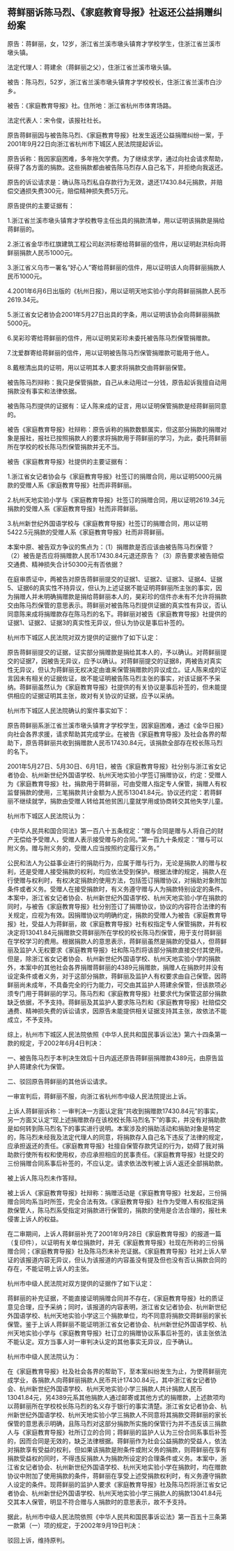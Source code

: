 ## 蒋鲜丽诉陈马烈、《家庭教育导报》社返还公益捐赠纠纷案

原告：蒋鲜丽，女，12岁，浙江省兰溪市墩头镇育才学校学生，住浙江省兰溪市墩头镇。

法定代理人：蒋建余（蒋鲜丽之父），住浙江省兰溪市墩头镇。

被告：陈马烈，52岁，浙江省兰溪市墩头镇育才学校校长，住浙江省兰溪市白沙乡。

被告：《家庭教育导报》社。住所地：浙江省杭州市体育场路。

法定代表人：宋令俊，该报社社长。

原告蒋鲜丽因与被告陈马烈、《家庭教育导报》社发生返还公益捐赠纠纷一案，于2001年9月22日向浙江省杭州市下城区人民法院提起诉讼。

原告诉称：我因家庭困难，多年拖欠学费。为了继续求学，通过向社会请求帮助，获得了各方面的捐款。这些捐款都由被告陈马烈存人自己名下，并拒绝向我返还。

原告的诉讼请求是：确认陈马烈私自存款行为无效，退还17430.84元捐款，并赔偿交通损失费300元，赔偿精神损失费5万元。

原告提供的主要证据有：

1.浙江省兰溪市墩头镇育才学校教导主任出具的捐款清单，用以证明该捐款是捐给蒋鲜丽的。

2.浙江省金华市红旗建筑工程公司赵洪标寄给蒋鲜丽的信件，用以证明赵洪标向蒋鲜丽捐款人民币1000元。

3.浙江省义乌市一署名“好心人”寄给蒋鲜丽的信件，用以证明该人向蒋鲜丽捐款人民币1000元。

4.2001年6月6日出版的《杭州日报》，用以证明天地实验小学向蒋鲜丽捐款人民币2619.34元。

5.浙江省女记者协会2001年5月27日出具的字条，用以证明该协会向蒋鲜丽捐款5000元。

6.吴彩珍寄给蒋鲜丽的信件，用以证明吴彩珍未委托被告陈马烈保管捐赠款。

7.沈爱群寄给蒋鲜丽的信件，用以证明被告陈马烈保管捐赠款可能用于他人。

8.戴根清出具的证明，用以证明其本人要求将捐款交由蒋鲜丽保管。

被告陈马烈辩称：我只是保管捐款，自己从未动用过一分钱，原告起诉我擅自动用捐款没有事实和法律依据。

被告陈马烈提供的证据有：证人陈来成的证言，用以证明保管捐款是经蒋鲜丽同意的。

被告《家庭教育导报》社辩称：原告诉称的捐款数额属实，但这部分捐款的捐赠对象是报社，报社已按照捐款人的要求将捐款用于蒋鲜丽的学习，为此，委托蒋鲜丽所在学校的校长陈马烈保管捐款并无不当。

被告《家庭教育导报》社提供的主要证据有：

1.浙江省女记者协会与《家庭教育导报》社签订的捐赠合同，用以证明5000元捐款的受赠人系《家庭教育导报》社而非蒋鲜丽。

2.杭州天地实验小学与《家庭教育导报》社签订的捐赠合同，用以证明2619.34元捐款的受赠人系《家庭教育导报》社而非蒋鲜丽。

3.杭州新世纪外国语学校与《家庭教育导报》社签订的捐赠合同，用以证明5422.5元捐款的受赠人系《家庭教育导报》社而非蒋鲜丽。

本案中原、被告双方争议的焦点为：（1）捐赠款是否应该由被告陈马烈保管？（2）被告是否应将捐赠款人民币17430.84元退还原告？（3）原告要求被告赔偿交通费、精神损失合计50300元有否依据？

在庭审质证中，两被告对原告蒋鲜丽提交的证据1、证据2、证据3、证据4、证据5、证据6的真实性不持异议，但认为上述证据不能证明蒋鲜丽所主张的事实，因为捐赠人并未明确捐赠款是捐给蒋鲜丽本人的，昊彩珍的信件亦未有不允许将捐款交由陈马烈保管的意思表示。蒋鲜丽对被告陈马烈提供证据的真实性有异议，否认同意陈来成将捐赠款存在陈马烈的名下。蒋鲜丽对被告《家庭教育导报》社提供的证据1、证据2、证据3的真实性无异议，但认为协议是事后补签的。

杭州市下城区人民法院对双方提供的证据作了如下认定：

原告蒋鲜丽提交的证据，证实部分捐赠款是捐给其本人的，予以确认。对蒋鲜丽提交的证据7，因被告无异议，应予以确认。对蒋鲜丽提交的证据8，两被告对真实性无异议，但认为蒋鲜丽无权决定由谁来保管捐赠款的异议成立。证人陈来成的证言因未有相关的证据佐证，故不能证明被告陈马烈主张的事实，对该证据不予采纳。蒋鲜丽虽然认为《家庭教育导报》社提供的有关协议是事后补签的，但未能提供相应的证据证明其主张，故对有关协议的证据，应予以采纳。

杭州市下城区人民法院确认的案件事实如下：

原告蒋鲜丽系浙江省兰溪市墩头镇育才学校学生，因家庭困难，通过《金华日报》向社会各界求援，请求帮助其完成学业。在被告《家庭教育导报》及社会各界的帮助下，原告蒋鲜丽共收到捐赠款人民币17430.84元，该捐款全部存在校长陈马烈的名下。

2001年5月27日、5月30日、6月1日，被告《家庭教育导报》社分别与浙江省女记者协会、杭州新世纪外国语学校、杭州天地实验小学签订捐赠协议，约定：受赠人为《家庭教育导报》社，捐款用于蒋鲜丽，可由受赠人指定专人保管，捐赠人有权监督捐款的使用，三笔捐款共计金额为人民币13041.84元。协议还约定：若蒋鲜丽不继续就学，捐款由受赠人转给其他贫困儿童就学用或协商转交其他失学儿童。

杭州市下城区人民法院认为：

《中华人民共和国合同法》第一百八十五条规定：“赠与合同是赠与人将自己的财产无偿给予受赠人，受赠人表示接受赠与的合同。”第一百九十条规定：“赠与可以附义务。赠与附义务的，受赠人应当按照约定履行义务。”

公民和法人为公益事业进行的捐助行为，应属于赠与行为，无论是捐款人的赠与权利，还是受赠人接受捐款的权利，均应依法受到保护。根据法律的规定，捐款人在行使赠与权利时，有权决定捐款的使用方法，包括签订捐赠协议，对捐助对象附加条件或者义务。受赠人在接受捐款时，有义务遵守赠与人为捐款特别设定的条件。本案中，浙江省女记者协会、杭州新世纪外国语学校、杭州天地实验小学在捐款的同时，与被告《家庭教育导报》社分别签订了捐赠协议，协议的内容符合法律的有关规定，应视为有效。因捐赠协议均明确约定，捐款的受赠人为被告《家庭教育导报》社，受益人为蒋鲜丽，故《家庭教育导报》社有权指定专人保管捐款，并有权决定将13041.84元捐赠款交蒋鲜丽所在学校的校长陈马烈保管，用于支付蒋鲜丽在学校学习的费用。根据捐款人的意思表示，蒋鲜丽虽然是捐款的受益人，但蒋鲜丽及监护人无权要求《家庭教育导报》社和陈马烈将该部分捐款直接交付其使用。但是，除浙江省女记者协会、杭州新世纪外国语学校、杭州天地实验小学的捐款外，本案中的其他社会各界捐赠蒋鲜丽的4389元捐赠款，捐赠人在捐款时并没有设定条件或者义务，对于这部分捐款，蒋鲜丽及监护人有权要求由自己保管。因蒋鲜丽尚未成年，不具备完全的行为能力，可交由其监护人蒋建余保管，但该款项必须专门用于蒋鲜丽的学习。陈马烈和《家庭教育导报》社要求代为保管这部分捐款缺乏依据，不予支持。蒋鲜丽及其监护人要求陈马烈和《家庭教育导报》社赔偿交通费、精神损失费的诉讼请求，因原告未能提供相关证据支持其主张，故依法不能成立，不予支持。

综上，杭州市下城区人民法院依照《中华人民共和国民事诉讼法》第六十四条第一款的规定，于2002年6月4日判决：

一、被告陈马烈于本判决生效后十日内返还原告蒋鲜丽捐赠款4389元，由原告监护人蒋建余代为保管。

二、驳回原告蒋鲜丽的其他诉讼请求。

一审宣判后，蒋鲜丽不服，向浙江省杭州市中级人民法院提出上诉。

上诉人蒋鲜丽诉称：一审判决一方面认定我“共收到捐赠款17430.84元”的事实，另一方面又认定“现上述捐赠款存在该校校长陈马烈名下”的事实，并没有对捐助款是如何转到陈马烈名下的事实进行说明。本案涉及的捐助活动和捐助对象是特定的，陈马烈未经我及法定代理人的同意，将捐款存入自己名下违反了法律的规定，应承担返还的责任。《家庭教育导报》社擅自保管存款凭证的行为，妨碍了我对捐助款行使所有权和使用权，亦应承担相应的民事责任。《家庭教育导报》社提交的三份捐赠合同系事后补签的，不应认定。请求依法改判被上诉人返还全部捐助款。

被上诉人陈马烈未作答辩。

被上诉人《家庭教育导报》社辩称：捐赠活动是《家庭教育导报》社发起，三份捐赠合同均系当时所签，完全合法有效。《家庭教育导报》社作为受赠人有权指定捐款保管人，陈马烈系受指定对捐款进行保管的，捐款的使用是合法合理的，报社未侵害上诉人的权益。

在二审期间，上诉人蒋鲜丽补充了2001年9月28日《家庭教育导报》的报道一篇（复印件），以证明有关单位捐款时，并无《家庭教育导报》社现在所称的三份捐赠合同；《家庭教育导报》社及陈马烈未补充证据。《家庭教育导报》社对上诉人举证的该报道内容无异议，但认为该报道的内容虽没有提及但也没有否认捐款合同的存在，不能证明上诉人的主张。

杭州市中级人民法院对双方提供的证据作了如下认定：

蒋鲜丽的补充证据，不能直接证明捐赠合同并不存在，《家庭教育导报》社的质证意见合理，应予采纳；同时，该报道的内容表明，浙江省女记者协会、杭州新世纪外国语学校、杭州天地实验小学这三个捐款单位，均不同意将捐款交蒋鲜丽的家长保管。鉴于上诉人蒋鲜丽不能证明浙江省女记者协会、杭州新世纪外国语学校、杭州天地实验小学与《家庭教育导报》社订立的捐赠协议系事后补签的，该主张依法不能认定。双方当事人对一审判决认定的其他事实无异议，应予确认。

杭州市中级人民法院认为：

在《家庭教育导报》社及社会各界的帮助下，至本案纠纷发生为止，为使蒋鲜丽完成学业，各捐款人向蒋鲜丽捐款人民币共计17430.84元，其中浙江省女记者协会、杭州新世纪外国语学校、杭州天地实验小学三捐款人共计捐款人民币13041.84元，另4389元系其他捐款人通过邮寄或其他方式的捐赠款，上述款项均以蒋鲜丽所在学校校长陈马烈的名义存于银行的事实清楚。浙江省女记者协会、杭州新世纪外国语学校、杭州天地实验小学三捐款人不同意将其捐款交蒋鲜丽的家长保管的意思表示明确，且陈马烈对这部分捐款所实施的保管行为并不违反该三捐款人与《家庭教育导报》社所订立的合同；蒋鲜丽的监护人认为三份合同系事后补签的，因而合同是无效的，缺乏法律根据。蒋鲜丽作为社会公益捐款的受益人，依法对捐款享有受益的权利，但如果该捐款是附条件或附义务的捐款，则蒋鲜丽在享有捐款受益权的同时，不得违反捐款人为捐款所设定的合理条件或义务。本案中，浙江省女记者协会、杭州新世纪外国语学校、杭州天地实验小学在捐款时，均在赠款协议中附加了使用捐款的条件，蒋鲜丽在享受上述受捐款权利时，有义务遵守捐款人设定的条件。现蒋鲜丽的监护人要求《家庭教育导报》社及陈马烈将浙江省女记者协会、杭州新世纪外国语学校、杭州天地实验小学三捐款人的捐款13041.84元交其本人保管，明显不符合赠与人捐款时的意思表示，故不予支持。

据此，杭州市中级人民法院依照《中华人民共和国民事诉讼法》第一百五十三条第一款第（一）项的规定，于2002年9月19日判决：

驳回上诉，维持原判。

